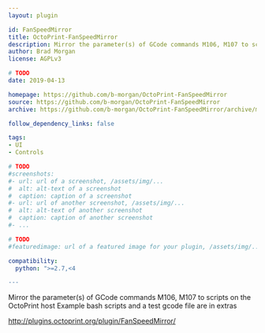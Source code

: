 ```yaml
---
layout: plugin

id: FanSpeedMirror
title: OctoPrint-FanSpeedMirror
description: Mirror the parameter(s) of GCode commands M106, M107 to scripts on the OctoPrint host
author: Brad Morgan
license: AGPLv3

# TODO
date: 2019-04-13

homepage: https://github.com/b-morgan/OctoPrint-FanSpeedMirror
source: https://github.com/b-morgan/OctoPrint-FanSpeedMirror
archive: https://github.com/b-morgan/OctoPrint-FanSpeedMirror/archive/master.zip

follow_dependency_links: false

tags:
- UI
- Controls

# TODO
#screenshots:
#- url: url of a screenshot, /assets/img/...
#  alt: alt-text of a screenshot
#  caption: caption of a screenshot
#- url: url of another screenshot, /assets/img/...
#  alt: alt-text of another screenshot
#  caption: caption of another screenshot
#- ...

# TODO
#featuredimage: url of a featured image for your plugin, /assets/img/...

compatibility:
  python: ">=2.7,<4

---
```


Mirror the parameter(s) of GCode commands M106, M107 to scripts on the OctoPrint host
Example bash scripts and a test gcode file are in extras

http://plugins.octoprint.org/plugin/FanSpeedMirror/

